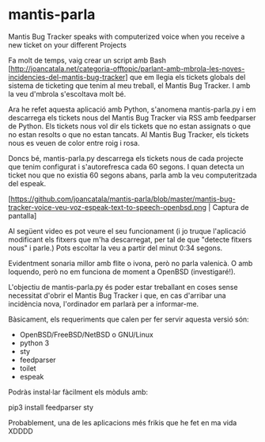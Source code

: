 # mantis-parla
<English>
 Mantis Bug Tracker speaks with computerized voice when you receive a new ticket on your different Projects
</English>

<Catalan>
  
Fa molt de temps, vaig crear un script amb Bash [http://joancatala.net/categoria-offtopic/parlant-amb-mbrola-les-noves-incidencies-del-mantis-bug-tracker] que em llegia els tickets globals del sistema de ticketing que tenim al meu treball, el Mantis Bug Tracker. I amb la veu d'mbrola s'escoltava molt bé.

Ara he refet aquesta aplicació amb Python, s'anomena mantis-parla.py i em descarrega els tickets nous del Mantis Bug Tracker via RSS amb feedparser de Python. Els tickets nous vol dir els tickets que no estan assignats o que no estan resolts o que no estan tancats. Al Mantis Bug Tracker, els tickets nous es veuen de color entre roig i rosa.

 Doncs bé, mantis-parla.py descarrega els tickets nous de cada projecte que tenim configurat i s'autorefresca cada 60 segons.
I quan detecta un ticket nou que no existia 60 segons abans, parla amb la veu computeritzada del espeak.

[https://github.com/joancatala/mantis-parla/blob/master/mantis-bug-tracker-voice-veu-voz-espeak-text-to-speech-openbsd.png | Captura de pantalla]

Al següent video es pot veure el seu funcionament (i jo truque l'aplicació modificant els fitxers que m'ha descarregat, per tal de que "detecte fitxers nous" i parle.) Pots escoltar la veu a partir del minut 0:34 segons.

Evidentment sonaria millor amb flite o ivona, però no parla valenicà. O amb loquendo, però no em funciona de moment a OpenBSD (investigaré!).

L'objectiu de mantis-parla.py és poder estar treballant en coses sense necessitat d'obrir el Mantis Bug Tracker i que, en cas d'arribar una incidència nova, l'ordinador em parlarà per a informar-me.

Bàsicament, els requeriments que calen per fer servir aquesta versió són:

- OpenBSD/FreeBSD/NetBSD o GNU/Linux
- python 3
- sty
- feedparser
- toilet
- espeak

Podràs instal·lar fàcilment els mòduls amb:

pip3 install feedparser sty

Probablement, una de les aplicacions més frikis que he fet en ma vida XDDDD
